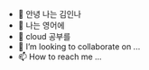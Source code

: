 - 👋 안녕 나는 김인나
- 👀 나는 영어에 
- 🌱 cloud 공부를 
- 💞️ I’m looking to collaborate on ...
- 📫 How to reach me ...

<!---
innkim0908/innkim0908 is a ✨ special ✨ repository because its `README.md` (this file) appears on your GitHub profile.
You can click the Preview link to take a look at your changes.
--->

